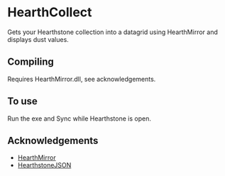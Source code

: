# HearthCollect

Gets your Hearthstone collection into a datagrid using HearthMirror and displays dust values.

## Compiling

Requires HearthMirror.dll, see acknowledgements.

## To use

Run the exe and Sync while Hearthstone is open.

## Acknowledgements

* [HearthMirror](https://github.com/HearthSim/HearthMirror/)
* [HearthstoneJSON](https://hearthstonejson.com/)
